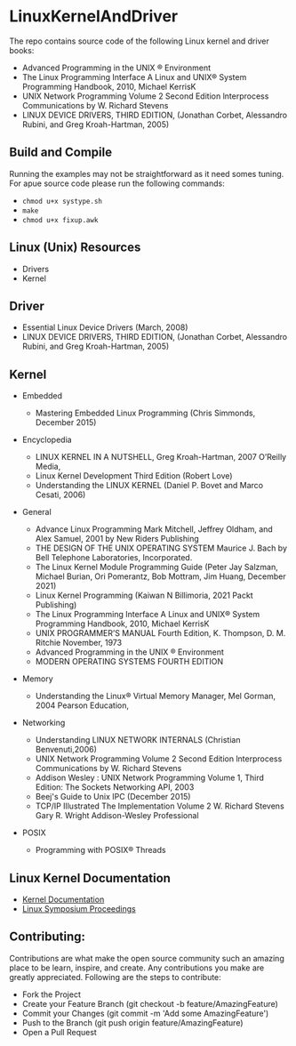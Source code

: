 # LinuxKernelAndDriver

 The repo contains source code of the following Linux kernel and driver books:
 
- Advanced Programming in the UNIX ® Environment
- The Linux Programming Interface A Linux and UNIX® System Programming Handbook, 2010, Michael KerrisK
- UNIX Network Programming Volume 2 Second Edition lnterprocess Communications by W. Richard Stevens 
- LINUX DEVICE DRIVERS, THIRD EDITION, (Jonathan Corbet, Alessandro Rubini, and Greg Kroah-Hartman, 2005)




Build and Compile
----------------
Running the examples may not be straightforward as it need somes tuning. For apue source code please run the following commands:
- `chmod u+x systype.sh`
- `make` 
- `chmod u+x fixup.awk`




Linux (Unix) Resources
----------------
- Drivers
- Kernel 


Driver
----------------
- Essential Linux Device Drivers (March, 2008)
- LINUX DEVICE DRIVERS, THIRD EDITION, (Jonathan Corbet, Alessandro Rubini, and Greg Kroah-Hartman, 2005)



Kernel
-------------

- Embedded
  - Mastering Embedded Linux Programming (Chris Simmonds, December 2015)
         

         
- Encyclopedia
  - LINUX KERNEL IN A NUTSHELL, Greg Kroah-Hartman, 2007 O’Reilly Media,
  - Linux Kernel Development Third Edition (Robert Love)
  - Understanding the LINUX KERNEL (Daniel P. Bovet and Marco Cesati, 2006)



- General
  - Advance Linux Programming Mark Mitchell, Jeffrey Oldham, and Alex Samuel, 2001 by New Riders Publishing
  - THE DESIGN OF THE UNIX OPERATING SYSTEM Maurice J. Bach by Bell Telephone Laboratories, Incorporated.
  - The Linux Kernel Module Programming Guide (Peter Jay Salzman, Michael Burian, Ori Pomerantz, Bob Mottram, Jim Huang, December 2021)
  - Linux Kernel Programming (Kaiwan N Billimoria, 2021 Packt Publishing)
  - The Linux Programming Interface A Linux and UNIX® System Programming Handbook, 2010, Michael KerrisK    
  - UNIX PROGRAMMER’S MANUAL Fourth Edition, K. Thompson, D. M. Ritchie November, 1973
  - Advanced Programming in the UNIX ® Environment
  - MODERN OPERATING SYSTEMS FOURTH EDITION

- Memory
  - Understanding the Linux® Virtual Memory Manager, Mel Gorman, 2004 Pearson Education,


- Networking
  - Understanding LINUX NETWORK INTERNALS  (Christian Benvenuti,2006)
  - UNIX Network Programming Volume 2 Second Edition lnterprocess Communications by W. Richard Stevens
  - Addison Wesley : UNIX Network Programming Volume 1, Third Edition: The Sockets Networking API, 2003
  - Beej's Guide to Unix IPC (December 2015)
  - TCP/IP Illustrated The Implementation Volume 2 W. Richard Stevens Gary R. Wright Addison-Wesley Professional





- POSIX
  - Programming with POSIX® Threads



Linux Kernel Documentation
--------------------------

- [Kernel Documentation](https://www.kernel.org/doc/html/latest/)
- [Linux Symposium Proceedings](https://www.kernel.org/doc/ols/)


Contributing:
-------------

Contributions are what make the open source community such an amazing place to be learn, inspire, and create. Any contributions you make are greatly appreciated. Following are the steps to contribute:

- Fork the Project
- Create your Feature Branch (git checkout -b feature/AmazingFeature)
- Commit your Changes (git commit -m 'Add some AmazingFeature')
- Push to the Branch (git push origin feature/AmazingFeature)
- Open a Pull Request
